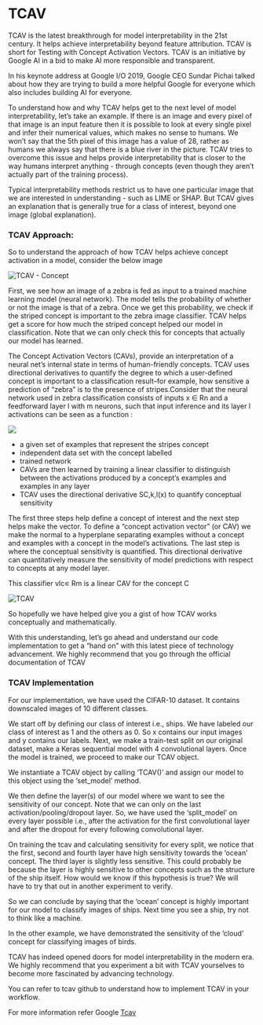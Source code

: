# TCAV

TCAV is the latest breakthrough for model interpretability in the 21st century. It helps achieve interpretability beyond feature attribution. TCAV is short for Testing with Concept Activation Vectors. TCAV is an initiative by Google AI in a bid to make AI more responsible and transparent. 

In his keynote address at Google I/O 2019, Google CEO Sundar Pichai talked about how they are trying to build a more helpful Google for everyone which also includes building AI for everyone. 

To understand how and why TCAV helps get to the next level of model interpretability, let’s take an example. If there is an image and every pixel of that image is an input feature then it is possible to look at every single pixel and infer their numerical values, which makes no sense to humans. We won’t say that the 5th pixel of this image has a value of 28, rather as humans we always say that there is a blue river in the picture. TCAV tries to overcome this issue and helps provide interpretability that is closer to the way humans interpret anything - through concepts \(even though they aren’t actually part of the training process\).

Typical interpretability methods restrict us to have one particular image that we are interested in understanding - such as LIME or SHAP. But TCAV gives an explanation that is generally true for a class of interest, beyond one image \(global explanation\).

### **TCAV Approach:**

So to understand the approach of how TCAV helps achieve concept activation in a model, consider the below image

![TCAV - Concept](https://lh5.googleusercontent.com/q2WVXwIMbhK2wO2PBMVigt9R6ofl486jvJORg7RdQNSiTglUlH5gLEWsAKom_jvJ-NLLWGN6Ya1zLh6Hts2yxiU4rw7gyKrAH99lXlEKUy-uAkDAZkD6UYgO4iAwXkdHkZo78kgn)

First, we see how an image of a zebra is fed as input to a trained machine learning model \(neural network\). The model tells the probability of whether or not the image is that of a zebra. Once we get this probability, we check if the striped concept is important to the zebra image classifier. TCAV helps get a score for how much the striped concept helped our model in classification. Note that we can only check this for concepts that actually our model has learned. 

The Concept Activation Vectors \(CAVs\), provide an interpretation of a neural net’s internal state in terms of human-friendly concepts. TCAV uses directional derivatives to quantify the degree to which a user-defined concept is important to a classification result–for example, how sensitive a prediction of “zebra” is to the presence of stripes.Consider that the neural network used in zebra classification consists of inputs x ∈ Rn and a feedforward layer l with m neurons, such that input inference and its layer l activations can be seen as a function :  


![](https://lh4.googleusercontent.com/PSyiap7-Zy3zytGUrmIwLcODCmTmCu-UBy8tiOoTWwbb1ATVejCr5j3VAv-87Ryo9nlsR4PGXAQBYWTjgkRsp8XBMVpkRz2NsrQRK6Njm4QbdSr_33XZpUvttkKyjKIdSzfkfF-T)

* a given set of examples that represent the stripes concept
* independent data set with the concept labelled 
* trained network
* CAVs are then learned by training a linear classifier to distinguish between the activations produced by a concept’s examples and examples in any layer
* TCAV uses the directional derivative SC,k,l\(x\) to quantify conceptual sensitivity

The first three steps help define a concept of interest and the next step helps make the vector. To define a “concept activation vector” \(or CAV\) we make the normal to a hyperplane separating examples without a concept and examples with a concept in the model’s activations. The last step is where the conceptual sensitivity is quantified. This directional derivative can quantitatively measure the sensitivity of model predictions with respect to concepts at any model layer.

This classifier vlc∊ Rm is a linear CAV for the concept C 

![TCAV](https://lh4.googleusercontent.com/Vt1lYFu1hatr1H0XgPjvkIbMETOd15m8peSNgUBtmoo-DPGtPZ85vFnsNuE-4E_93kZ-t0zwYJ-pMQLPDYAMdWBzIrLwc52wyHDd8FGhEtYfayX_zHE0ypimYyAYSGC6ya8mZqqb)

So hopefully we have helped give you a gist of how TCAV works conceptually and mathematically. 

With this understanding, let’s go ahead and understand our code implementation to get a “hand on” with this latest piece of technology advancement. We highly recommend that you go through the official documentation of TCAV

### **TCAV Implementation** 

For our implementation, we have used the CIFAR-10 dataset. It contains downscaled images of 10 different classes. 

We start off by defining our class of interest i.e., ships. We have labeled our class of interest as 1 and the others as 0. So x contains our input images and y contains our labels. Next, we make a train-test split on our original dataset, make a Keras sequential model with 4 convolutional layers. Once the model is trained, we proceed to make our TCAV object. 

We instantiate a TCAV object by calling ‘TCAV\(\)’ and assign our model to this object using the ‘set\_model’ method.

We then define the layer\(s\) of our model where we want to see the sensitivity of our concept. Note that we can only on the last activation/pooling/dropout layer. So, we have used the ‘split\_model’ on every layer possible i.e., after the activation for the first convolutional layer and after the dropout for every following convolutional layer.  
  
On training the tcav and calculating sensitivity for every split, we notice that the first, second and fourth layer have high sensitivity towards the ‘ocean’ concept. The third layer is slightly less sensitive. This could probably be because the layer is highly sensitive to other concepts such as the structure of the ship itself. How would we know if this hypothesis is true? We will have to try that out in another experiment to verify. 

So we can conclude by saying that the ‘ocean’ concept is highly important for our model to classify images of ships. Next time you see a ship, try not to think like a machine.

In the other example, we have demonstrated the sensitivity of the ‘cloud’ concept for classifying images of birds. 

TCAV has indeed opened doors for model interpretability in the modern era. We highly recommend that you experiment a bit with TCAV yourselves to become more fascinated by advancing technology. 

You can refer to tcav github to understand how to implement TCAV in your workflow.

For more information refer Google [Tcav](https://research.google/pubs/pub47077/)  
  


